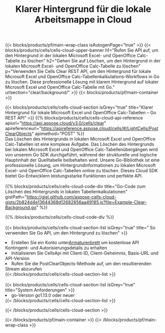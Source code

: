 ﻿---
title:  Klarer Hintergrund für die lokale Arbeitsmappe in Cloud
description: Cloud-APIs und SDKs zum Löschen des Hintergrunds unter Microsoft Excel und OpenOffice Calc. Klarer Hintergrund zu lokalen Tabellen durch die Cells Cloud API. SDK unterstützt verschiedene Entwicklungssprachen. Dazu gehören Android, C#, Go, Java, NodeJS, Perl, PHP, Python, Ruby und Swift.
url: /de/go/clear/background/
---
{{< blocks/products/pf/main-wrap-class isAutogenPage="true" >}}
{{< blocks/products/cells/cells-cloud-upper-banner h1="Rufen Sie API auf, um den Hintergrund in der lokalen Microsoft Excel- und OpenOffice Calc-Tabelle zu löschen" h2="Gehen Sie auf Löschen, um den Hintergrund in der lokalen Microsoft Excel- und OpenOffice Calc-Tabelle zu löschen" p="Verwenden Sie Cells Clear REST API, um den Hintergrund für lokale Microsoft Excel und OpenOffice Calc-Tabellenkalkulations-Workflows in Go zu löschen. Diese professionelle Lösung mit klarem Hintergrund auf lokaler Microsoft Excel und OpenOffice Calc-Tabelle mit Go." urlsection="clear/background/" >}}
{{< blocks/products/pf/main-container >}}

{{< blocks/products/cells/cells-cloud-section isGrey="true" title="Klarer Hintergrund für lokale Microsoft Excel und OpenOffice Calc-Tabellen – Go REST API" >}}
{{% blocks/products/cells/cells-cloud-api-reference apiurl="https://api.aspose.cloud/v3.0/cells/clear" apireferenceurl="https://apireference.aspose.cloud/cells/#/LightCells/PostClearObjects" apimethod="POST" %}}
<br/>
Das Löschen des Hintergrunds in lokalen Microsoft Excel und OpenOffice Calc-Tabellen ist eine komplexe Aufgabe. Das Löschen des Hintergrunds bei lokalen Microsoft Excel und OpenOffice Calc-Tabellenübergängen wird von unserem Go SDK durchgeführt, während der strukturelle und logische Hauptinhalt der Quelltabelle beibehalten wird. Unsere Go-Bibliothek ist eine professionelle Lösung, um Hintergrundinformationen zu lokalen Microsoft Excel- und OpenOffice Calc-Tabellen online zu löschen. Dieses Cloud SDK bietet Go-Entwicklern leistungsstarke Funktionen und perfekte API.
<br/>
<br/>
{{% blocks/products/cells/cells-cloud-code-div title="Go-Code zum Löschen des Hintergrunds in lokalen Tabellenkalkulationen" gistPath="https://gist.github.com/aspose-cells-cloud-gists/2b824d4e13644368d12682856aa49185.js?file=Example-Clear-Background.go" %}}
  
{{% /blocks/products/cells/cells-cloud-code-div %}}
<br/>
<br/>
{{< blocks/products/cells/cells-cloud-section-list isGrey="true" title=" So verwenden Sie Go API, um den Hintergrund zu löschen" >}}
<li> Erstellen Sie ein Konto unter<a href="https://dashboard.aspose.cloud/">Armaturenbrett</a> um kostenlose API Kontingent- und Autorisierungsdetails zu erhalten</li>
<li>Initialisieren Sie CellsApi mit Client-ID, Client-Geheimnis, Basis-URL und API-Version</li>
<li>Rufen Sie die PostClearObjects-Methode auf, um den resultierenden Stream abzurufen</li>
{{< /blocks/products/cells/cells-cloud-section-list >}}
<br/>
<br/>
{{< blocks/products/cells/cells-cloud-section-list isGrey="true" title="System Anforderungen" >}}
<li>go-Version go1.13.0 oder neuer</li>
{{< /blocks/products/cells/cells-cloud-section-list >}}

{{< /blocks/products/cells/cells-cloud-section >}}

{{< /blocks/products/pf/main-container >}}
{{< /blocks/products/pf/main-wrap-class >}}
